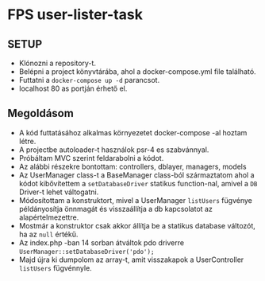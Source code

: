 # FPS user-lister-task

## SETUP
- Klónozni a repository-t.
- Belépni a project könyvtárába, ahol a docker-compose.yml file található.
- Futtatni a `docker-compose up -d` parancsot.
- localhost 80 as portján érhető el.
## Megoldásom
- A kód futtatásához alkalmas környezetet docker-compose -al hoztam létre.
- A projectbe autoloader-t használok psr-4 es szabvánnyal.
- Próbáltam MVC szerint feldarabolni a kódot.
- Az alábbi részekre bontottam: controllers, dblayer, managers, models
- Az UserManager class-t a BaseManager class-ból származtatom ahol a kódot kibővítettem a `setDatabaseDriver` statikus function-nal, amivel a `DB` Driver-t lehet váltogatni.
- Módosítottam a konstruktort, mivel a UserManager `listUsers` fügvénye példányosítja önnmagát és visszaállítja a db kapcsolatot az alapértelmezettre.
- Mostmár a konstruktor csak akkor állítja be a statikus database változót, ha az `null` értékű.
- Az index.php -ban 14 sorban átváltok pdo driverre `UserManager::setDatabaseDriver('pdo');`
- Majd újra ki dumpolom az array-t, amit visszakapok a UserController `listUsers` fügvénnyle.

